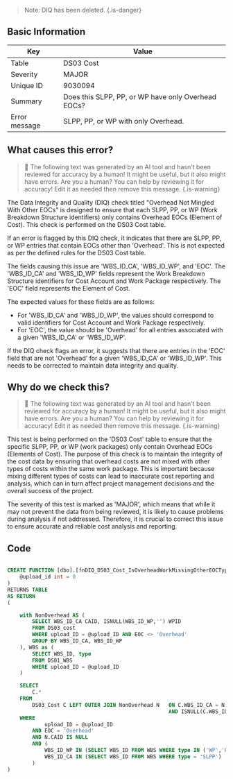> Note: DIQ has been deleted.
> {.is-danger}

## Basic Information

| Key           | Value                                              |
| ------------- | -------------------------------------------------- |
| Table         | DS03 Cost                                          |
| Severity      | MAJOR                                            |
| Unique ID     | 9030094                                            |
| Summary       | Does this SLPP, PP, or WP have only Overhead EOCs? |
| Error message | SLPP, PP, or WP with only Overhead.                |

## What causes this error?

> :robot: The following text was generated by an AI tool and hasn't been reviewed for accuracy by a human! It might be useful, but it also might have errors. Are you a human? You can help by reviewing it for accuracy! Edit it as needed then remove this message.
> {.is-warning}

The Data Integrity and Quality (DIQ) check titled "Overhead Not Mingled With Other EOCs" is designed to ensure that each SLPP, PP, or WP (Work Breakdown Structure identifiers) only contains Overhead EOCs (Element of Cost). This check is performed on the DS03 Cost table.

If an error is flagged by this DIQ check, it indicates that there are SLPP, PP, or WP entries that contain EOCs other than 'Overhead'. This is not expected as per the defined rules for the DS03 Cost table.

The fields causing this issue are 'WBS_ID_CA', 'WBS_ID_WP', and 'EOC'. The 'WBS_ID_CA' and 'WBS_ID_WP' fields represent the Work Breakdown Structure identifiers for Cost Account and Work Package respectively. The 'EOC' field represents the Element of Cost.

The expected values for these fields are as follows:

- For 'WBS_ID_CA' and 'WBS_ID_WP', the values should correspond to valid identifiers for Cost Account and Work Package respectively.
- For 'EOC', the value should be 'Overhead' for all entries associated with a given 'WBS_ID_CA' or 'WBS_ID_WP'.

If the DIQ check flags an error, it suggests that there are entries in the 'EOC' field that are not 'Overhead' for a given 'WBS_ID_CA' or 'WBS_ID_WP'. This needs to be corrected to maintain data integrity and quality.

## Why do we check this?

> :robot: The following text was generated by an AI tool and hasn't been reviewed for accuracy by a human! It might be useful, but it also might have errors. Are you a human? You can help by reviewing it for accuracy! Edit it as needed then remove this message.
> {.is-warning}

This test is being performed on the 'DS03 Cost' table to ensure that the specific SLPP, PP, or WP (work packages) only contain Overhead EOCs (Elements of Cost). The purpose of this check is to maintain the integrity of the cost data by ensuring that overhead costs are not mixed with other types of costs within the same work package. This is important because mixing different types of costs can lead to inaccurate cost reporting and analysis, which can in turn affect project management decisions and the overall success of the project.

The severity of this test is marked as 'MAJOR', which means that while it may not prevent the data from being reviewed, it is likely to cause problems during analysis if not addressed. Therefore, it is crucial to correct this issue to ensure accurate and reliable cost analysis and reporting.

## Code

```sql

CREATE FUNCTION [dbo].[fnDIQ_DS03_Cost_IsOverheadWorkMissingOtherEOCTypes] (
	@upload_id int = 0
)
RETURNS TABLE
AS RETURN
(

	with NonOverhead AS (
		SELECT WBS_ID_CA CAID, ISNULL(WBS_ID_WP,'') WPID
		FROM DS03_cost
		WHERE upload_ID = @upload_ID AND EOC <> 'Overhead'
		GROUP BY WBS_ID_CA, WBS_ID_WP
	), WBS as (
		SELECT WBS_ID, type
		FROM DS01_WBS
		WHERE upload_ID = @upload_ID
	)

	SELECT
		C.*
	FROM
		DS03_Cost C LEFT OUTER JOIN NonOverhead N 	ON C.WBS_ID_CA = N.CAID
													AND ISNULL(C.WBS_ID_WP,'') = N.WPID
	WHERE
			upload_ID = @upload_ID
		AND EOC = 'Overhead'
		AND N.CAID IS NULL
		AND (
			WBS_ID_WP IN (SELECT WBS_ID FROM WBS WHERE type IN ('WP','PP')) OR
			WBS_ID_CA IN (SELECT WBS_ID FROM WBS WHERE type = 'SLPP')
		)
)
```
